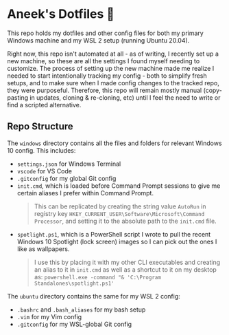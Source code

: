 # Aneek's Dotfiles 🧰

This repo holds my dotfiles and other config files for both my primary Windows
machine and my WSL 2 setup (running Ubuntu 20.04).

Right now, this repo isn't automated at all - as of writing, I recently set up
a new machine, so these are all the settings I found myself needing to customize.
The process of setting up the new machine made me realize I needed to start 
intentionally tracking my config - both to simplify fresh setups, and to make sure
when I made config changes to the tracked repo, they were purposeful. Therefore,
this repo will remain mostly manual (copy-pasting in updates, cloning & 
re-cloning, etc) until I feel the need to write or find a scripted alternative.

## Repo Structure

The `windows` directory contains all the files and folders for relevant Windows 10
config. This includes:
- `settings.json` for Windows Terminal
- `vscode` for VS Code
- `.gitconfig` for my global Git config
- `init.cmd`, which is loaded before Command Prompt sessions to give me certain 
    aliases I prefer within Command Prompt.
    > This can be replicated by creating the string value `AutoRun` in registry key
    > `HKEY_CURRENT_USER\Software\Microsoft\Command Processor`, and setting it to 
    > the absolute path to the `init.cmd` file.
- `spotlight.ps1`, which is a PowerShell script I wrote to pull the recent 
    Windows 10 Spotlight (lock screen) images so I can pick out the ones I like
    as wallpapers. 
    > I use this by placing it with my other CLI executables and creating an
    > alias to it in `init.cmd` as well as a shortcut to it on my desktop as:
    > `powershell.exe -command "& 'C:\Program Standalones\spotlight.ps1'`

The `ubuntu` directory contains the same for my WSL 2 config:
- `.bashrc` and `.bash_aliases` for my bash setup
- `.vim` for my Vim config
- `.gitconfig` for my WSL-global Git config
